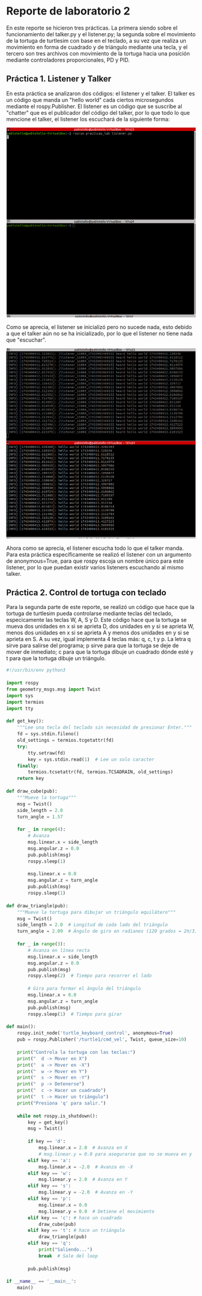 # Reporte de laboratorio 2
En este reporte se hicieron tres prácticas. La primera siendo sobre el funcionamiento del talker.py y el listener.py; la segunda sobre el movimiento de la tortuga de turtlesim con base en el teclado, a su vez que realiza un movimiento en forma de cuadrado y de triángulo mediante una tecla, y el tercero son tres archivos con movimiento de la tortuga hacia una posición mediante controladores proporcionales, PD y PID.

## Práctica 1. Listener y Talker

En esta práctica se analizaron dos códigos: el listener y el talker. El talker es un código que manda un "hello world" cada ciertos microsegundos mediante el rospy.Publisher. El listener es un código que se suscribe al "chatter" que es el publicador del código del talker, por lo que todo lo que mencione el talker, el listener los escuchará de la siguiente forma:

![Listener funcionando](/Lab2/Images/Captura%20de%20pantalla%201.png)

Como se aprecia, el listener se inicializó pero no sucede nada, esto debido a que el talker aún no se ha inicializado, por lo que el listener no tiene nada que "escuchar".

![Talker funcionando](/Lab2/Images/Captura%20de%20pantalla%202.png)

Ahora como se aprecia, el listener escucha todo lo que el talker manda. Para esta práctica específicamente se realizó el listener con un argumento de anonymous=True, para que rospy escoja un nombre único para este listener, por lo que puedan existir varios listeners escuchando al mismo talker.

## Práctica 2. Control de tortuga con teclado

Para la segunda parte de este reporte, se realizó un código que hace que la tortuga de turtlesim pueda controlarse mediante teclas del teclado, especicamente las teclas W, A, S y D. Este código hace que la tortuga se mueva dos unidades en x si se aprieta D, dos unidades en y si se aprieta W, menos dos unidades en x si se aprieta A y menos dos unidades en y si se aprieta en S. A su vez, igual implementa 4 teclas más: q, c, t y p. La letra q sirve para salirse del programa; p sirve para que la tortuga se deje de mover de inmediato; c para que la tortuga dibuje un cuadrado dónde esté y t para que la tortuga dibuje un triángulo.

```python
#!/usr/bin/env python3

import rospy
from geometry_msgs.msg import Twist
import sys
import termios
import tty

def get_key():
    """Lee una tecla del teclado sin necesidad de presionar Enter."""
    fd = sys.stdin.fileno()
    old_settings = termios.tcgetattr(fd)
    try:
        tty.setraw(fd)
        key = sys.stdin.read(1)  # Lee un solo caracter
    finally:
        termios.tcsetattr(fd, termios.TCSADRAIN, old_settings)
    return key

def draw_cube(pub):
    """Mueve la tortuga"""
    msg = Twist()
    side_length = 2.0
    turn_angle = 1.57

    for _ in range(4):
        # Avanza
        msg.linear.x = side_length
        msg.angular.z = 0.0
        pub.publish(msg)
        rospy.sleep(1)

        msg.linear.x = 0.0
        msg.angular.z = turn_angle
        pub.publish(msg)
        rospy.sleep(1)

def draw_triangle(pub):
    """Mueve la tortuga para dibujar un triángulo equilátero"""
    msg = Twist()
    side_length = 2.0  # Longitud de cada lado del triángulo
    turn_angle = 2.09  # Ángulo de giro en radianes (120 grados = 2π/3)

    for _ in range(3):
        # Avanza en línea recta
        msg.linear.x = side_length
        msg.angular.z = 0.0
        pub.publish(msg)
        rospy.sleep(2)  # Tiempo para recorrer el lado

        # Gira para formar el ángulo del triángulo
        msg.linear.x = 0.0
        msg.angular.z = turn_angle
        pub.publish(msg)
        rospy.sleep(1)  # Tiempo para girar

def main():
    rospy.init_node('turtle_keyboard_control', anonymous=True)
    pub = rospy.Publisher('/turtle1/cmd_vel', Twist, queue_size=10)
    
    print("Controla la tortuga con las teclas:")
    print("  d -> Mover en X")
    print("  a -> Mover en -X")
    print("  w -> Mover en Y")
    print("  s -> Mover en -Y")
    print("  p -> Detenerse")
    print("  c -> Hacer un cuadrado")
    print("  t -> Hacer un triángulo")
    print("Presiona 'q' para salir.")

    while not rospy.is_shutdown():
        key = get_key()
        msg = Twist()
        
        if key == 'd':
            msg.linear.x = 2.0  # Avanza en X
            # msg.linear.y = 0.0 para asegurarse que no se mueva en y
        elif key == 'a':
            msg.linear.x = -2.0  # Avanza en -X
        elif key == 'w':
            msg.linear.y = 2.0  # Avanza en Y
        elif key == 's':
            msg.linear.y = -2.0  # Avanza en -Y
        elif key == 'p':
            msg.linear.x = 0.0
            msg.linear.y = 0.0  # Detiene el movimiento
        elif key == 'c': # hace un cuadrado
            draw_cube(pub)
        elif key == 't': # hace un triángulo
            draw_triangle(pub)
        elif key == 'q':  
            print("Saliendo...")
            break  # Sale del loop
        
        pub.publish(msg)

if __name__ == '__main__':
    main()
```